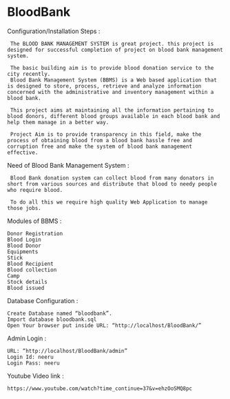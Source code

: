 # BloodBank


Configuration/Installation Steps :

     The BLOOD BANK MANAGEMENT SYSTEM is great project. this project is designed for successful completion of project on blood bank management system.

     The basic building aim is to provide blood donation service to the city recently.
     Blood Bank Management System (BBMS) is a Web based application that is designed to store, process, retrieve and analyze information concerned with the administrative and inventory management within a blood bank.

     This project aims at maintaining all the information pertaining to blood donors, different blood groups available in each blood bank and help them manage in a better way.

     Project Aim is to provide transparency in this field, make the process of obtaining blood from a blood bank hassle free and corruption free and make the system of blood bank management effective.

Need of Blood Bank Management System :

     Blood Bank donation system can collect blood from many donators in short from various sources and distribute that blood to needy people who require blood.

     To do all this we require high quality Web Application to manage those jobs.

Modules of BBMS :

    Donor Registration
    Blood Login
    Blood Donor
    Equipments
    Stick
    Blood Recipient
    Blood collection
    Camp
    Stock details
    Blood issued

Database Configuration :

    Create Database named “bloodbank”.
    Import database bloodbank.sql
    Open Your browser put inside URL: “http://localhost/BloodBank/”
    
Admin Login :

    URL: “http://localhost/BloodBank/admin”
    Login Id: neeru
    Login Pass: neeru

Youtube Video link :
    
    https://www.youtube.com/watch?time_continue=37&v=ehzOoSMQ8pc
